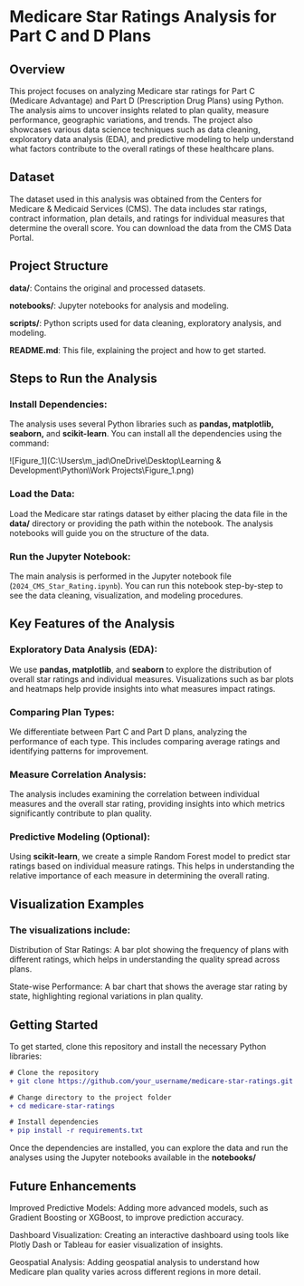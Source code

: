 # Medicare Star Ratings Analysis for Part C and D Plans

## Overview

This project focuses on analyzing Medicare star ratings for Part C (Medicare Advantage) and Part D (Prescription Drug Plans) using Python. The analysis aims to uncover insights related to plan quality, measure performance, geographic variations, and trends. The project also showcases various data science techniques such as data cleaning, exploratory data analysis (EDA), and predictive modeling to help understand what factors contribute to the overall ratings of these healthcare plans.

## Dataset

The dataset used in this analysis was obtained from the Centers for Medicare & Medicaid Services (CMS). The data includes star ratings, contract information, plan details, and ratings for individual measures that determine the overall score. You can download the data from the CMS Data Portal.

## Project Structure

**data/**: Contains the original and processed datasets.

**notebooks/**: Jupyter notebooks for analysis and modeling.

**scripts/**: Python scripts used for data cleaning, exploratory analysis, and modeling.

**README.md**: This file, explaining the project and how to get started.

## Steps to Run the Analysis

### Install Dependencies:
The analysis uses several Python libraries such as **pandas, matplotlib, seaborn,** and **scikit-learn**. You can install all the dependencies using the command:

![Figure_1](C:\Users\m_jad\OneDrive\Desktop\Learning & Development\Python\Work Projects\Figure_1.png)


### Load the Data:
Load the Medicare star ratings dataset by either placing the data file in the **data/** directory or providing the path within the notebook. The analysis notebooks will guide you on the structure of the data.

### Run the Jupyter Notebook:
The main analysis is performed in the Jupyter notebook file (`2024_CMS_Star_Rating.ipynb`). You can run this notebook step-by-step to see the data cleaning, visualization, and modeling procedures.

## Key Features of the Analysis

### Exploratory Data Analysis (EDA):
We use **pandas, matplotlib**, and **seaborn** to explore the distribution of overall star ratings and individual measures. Visualizations such as bar plots and heatmaps help provide insights into what measures impact ratings.

### Comparing Plan Types:
We differentiate between Part C and Part D plans, analyzing the performance of each type. This includes comparing average ratings and identifying patterns for improvement.

### Measure Correlation Analysis:
The analysis includes examining the correlation between individual measures and the overall star rating, providing insights into which metrics significantly contribute to plan quality.

### Predictive Modeling (Optional):
Using **scikit-learn**, we create a simple Random Forest model to predict star ratings based on individual measure ratings. This helps in understanding the relative importance of each measure in determining the overall rating.

## Visualization Examples

### The visualizations include:

Distribution of Star Ratings: A bar plot showing the frequency of plans with different ratings, which helps in understanding the quality spread across plans.

State-wise Performance: A bar chart that shows the average star rating by state, highlighting regional variations in plan quality.

## Getting Started
To get started, clone this repository and install the necessary Python libraries:

```diff
# Clone the repository
+ git clone https://github.com/your_username/medicare-star-ratings.git

# Change directory to the project folder
+ cd medicare-star-ratings

# Install dependencies
+ pip install -r requirements.txt
```

Once the dependencies are installed, you can explore the data and run the analyses using the Jupyter notebooks available in the __notebooks/__

## Future Enhancements

Improved Predictive Models: Adding more advanced models, such as Gradient Boosting or XGBoost, to improve prediction accuracy.

Dashboard Visualization: Creating an interactive dashboard using tools like Plotly Dash or Tableau for easier visualization of insights.

Geospatial Analysis: Adding geospatial analysis to understand how Medicare plan quality varies across different regions in more detail.



